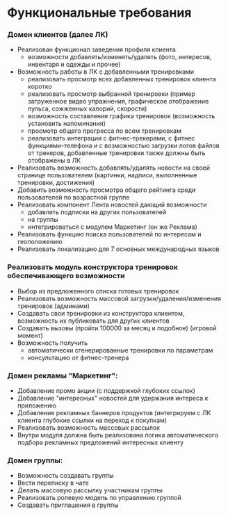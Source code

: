 # Функциональные требования

### Домен клиентов (далее ЛК) 
- Реализован функционал заведения профиля клиента 
	- возможности добавлять/изменять/удалять (фото, интересов, инвентаря и одежды и прочее)
- Возможность работы в ЛК с добавленными тренировками
	- реализовать просмотр всех добавленных тренировок клиента коротко
	- реализовать просмотр выбранной тренировки (пример загруженное видео упражнения, графическое отображение пульса, сожженных калорий, скорости)
	- возможность составления графика тренировок (возможность установить напоминания)
	- просмотр общего прогресса по всем тренировкам
	- реализовать интеграции с фитнес-трекерами,  с фитнес функциями-телефона и с возможностью загрузки логов файлов от трекеров, добавленные тренировки также должны быть отображены в ЛК
- Реализовать возможность добавлять/удалять новости на своей странице пользователем (картинки, надписи, выполненные тренировки, достижения)
-  Добавить возможность просмотра общего рейтинга среди пользователей по возрастной группе
-  Реализовать компонент Лента новостей дающий возможности
	- добавлять подписки на других пользователей
    - на группы
	- интегрироваться с модулем Маркетинг (он же Реклама)
-  Реализовать функцию поиска пользователей по интересам и геоположению 
-  Реализовать локализацию для 7 основных международных языков


### Реализовать модуль конструктора тренировок обеспечивающего возможности </br>
- Выбор из предложенного списка готовых тренировок
- Реализовать возможность массовой загрузки/удаления/изменения тренировок (админами)
- Создавать свои тренировки из конструктора клиентом, возможность их публиковать для других клиентов
- Создавать вызовы (пройти 100000 за месяц и подобное) (игровой момент)
- Возможность получить 
	- автоматически сгенерированные тренировки по параметрам
	- консультацию от фитнес-тренера

### Домен рекламы "Маркетинг":
- Добавление промо акции (с поддержкой глубоких ссылок)
- Добавление "интересных" новостей для удержания интереса к приложению
- Добавление рекламных баннеров продуктов (интегрируем с ЛК клиента глубокие ссылки на переход к покупкам)
- Реализовать возможность массовых рассылок
- Внутри модуля должна быть реализована логика автоматического подбора рекламных предложений интересных клиенту

### Домен группы:
- Возможность создавать группы
- Вести переписку в чате
- Делать массовую рассылку участникам группы
- Реализовать ролевую модель по управлению группой
- Создавать приглашения в группы